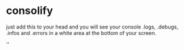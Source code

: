 # consolify
just add this to your head and you will see your console .logs, .debugs, .infos and .errors in a white area at the bottom of your screen.

'<script type="text/javascript" src=""></script>'
 
